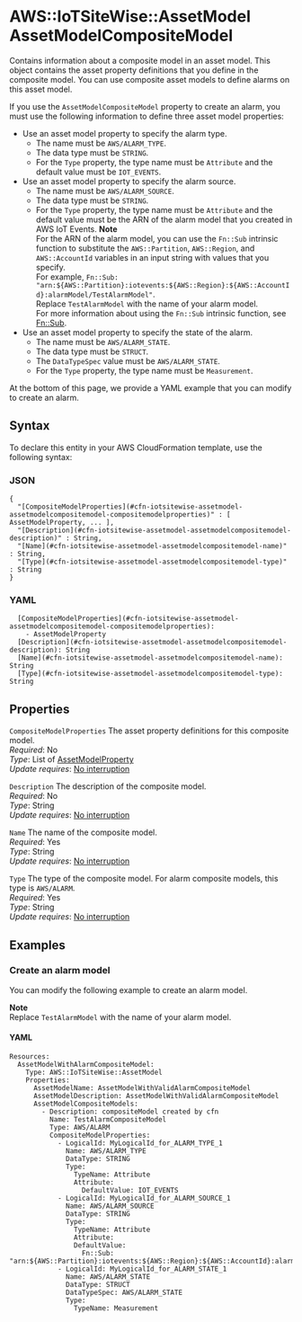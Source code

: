 # AWS::IoTSiteWise::AssetModel AssetModelCompositeModel<a name="aws-properties-iotsitewise-assetmodel-assetmodelcompositemodel"></a>

Contains information about a composite model in an asset model\. This object contains the asset property definitions that you define in the composite model\. You can use composite asset models to define alarms on this asset model\.

If you use the `AssetModelCompositeModel` property to create an alarm, you must use the following information to define three asset model properties:
+ Use an asset model property to specify the alarm type\.
  + The name must be `AWS/ALARM_TYPE`\.
  + The data type must be `STRING`\.
  + For the `Type` property, the type name must be `Attribute` and the default value must be `IOT_EVENTS`\.
+ Use an asset model property to specify the alarm source\.
  + The name must be `AWS/ALARM_SOURCE`\.
  + The data type must be `STRING`\.
  + For the `Type` property, the type name must be `Attribute` and the default value must be the ARN of the alarm model that you created in AWS IoT Events\.
**Note**  
For the ARN of the alarm model, you can use the `Fn::Sub` intrinsic function to substitute the `AWS::Partition`, `AWS::Region`, and `AWS::AccountId` variables in an input string with values that you specify\.   
For example, `Fn::Sub: "arn:${AWS::Partition}:iotevents:${AWS::Region}:${AWS::AccountId}:alarmModel/TestAlarmModel"`\.  
Replace `TestAlarmModel` with the name of your alarm model\.  
For more information about using the `Fn::Sub` intrinsic function, see [Fn::Sub](https://docs.aws.amazon.com/AWSCloudFormation/latest/UserGuide/intrinsic-function-reference-sub.html)\.
+ Use an asset model property to specify the state of the alarm\.
  + The name must be `AWS/ALARM_STATE`\.
  + The data type must be `STRUCT`\.
  + The `DataTypeSpec` value must be `AWS/ALARM_STATE`\.
  + For the `Type` property, the type name must be `Measurement`\.

At the bottom of this page, we provide a YAML example that you can modify to create an alarm\.

## Syntax<a name="aws-properties-iotsitewise-assetmodel-assetmodelcompositemodel-syntax"></a>

To declare this entity in your AWS CloudFormation template, use the following syntax:

### JSON<a name="aws-properties-iotsitewise-assetmodel-assetmodelcompositemodel-syntax.json"></a>

```
{
  "[CompositeModelProperties](#cfn-iotsitewise-assetmodel-assetmodelcompositemodel-compositemodelproperties)" : [ AssetModelProperty, ... ],
  "[Description](#cfn-iotsitewise-assetmodel-assetmodelcompositemodel-description)" : String,
  "[Name](#cfn-iotsitewise-assetmodel-assetmodelcompositemodel-name)" : String,
  "[Type](#cfn-iotsitewise-assetmodel-assetmodelcompositemodel-type)" : String
}
```

### YAML<a name="aws-properties-iotsitewise-assetmodel-assetmodelcompositemodel-syntax.yaml"></a>

```
  [CompositeModelProperties](#cfn-iotsitewise-assetmodel-assetmodelcompositemodel-compositemodelproperties): 
    - AssetModelProperty
  [Description](#cfn-iotsitewise-assetmodel-assetmodelcompositemodel-description): String
  [Name](#cfn-iotsitewise-assetmodel-assetmodelcompositemodel-name): String
  [Type](#cfn-iotsitewise-assetmodel-assetmodelcompositemodel-type): String
```

## Properties<a name="aws-properties-iotsitewise-assetmodel-assetmodelcompositemodel-properties"></a>

`CompositeModelProperties`  <a name="cfn-iotsitewise-assetmodel-assetmodelcompositemodel-compositemodelproperties"></a>
The asset property definitions for this composite model\.  
*Required*: No  
*Type*: List of [AssetModelProperty](aws-properties-iotsitewise-assetmodel-assetmodelproperty.md)  
*Update requires*: [No interruption](https://docs.aws.amazon.com/AWSCloudFormation/latest/UserGuide/using-cfn-updating-stacks-update-behaviors.html#update-no-interrupt)

`Description`  <a name="cfn-iotsitewise-assetmodel-assetmodelcompositemodel-description"></a>
The description of the composite model\.  
*Required*: No  
*Type*: String  
*Update requires*: [No interruption](https://docs.aws.amazon.com/AWSCloudFormation/latest/UserGuide/using-cfn-updating-stacks-update-behaviors.html#update-no-interrupt)

`Name`  <a name="cfn-iotsitewise-assetmodel-assetmodelcompositemodel-name"></a>
The name of the composite model\.  
*Required*: Yes  
*Type*: String  
*Update requires*: [No interruption](https://docs.aws.amazon.com/AWSCloudFormation/latest/UserGuide/using-cfn-updating-stacks-update-behaviors.html#update-no-interrupt)

`Type`  <a name="cfn-iotsitewise-assetmodel-assetmodelcompositemodel-type"></a>
The type of the composite model\. For alarm composite models, this type is `AWS/ALARM`\.  
*Required*: Yes  
*Type*: String  
*Update requires*: [No interruption](https://docs.aws.amazon.com/AWSCloudFormation/latest/UserGuide/using-cfn-updating-stacks-update-behaviors.html#update-no-interrupt)

## Examples<a name="aws-properties-iotsitewise-assetmodel-assetmodelcompositemodel--examples"></a>



### Create an alarm model<a name="aws-properties-iotsitewise-assetmodel-assetmodelcompositemodel--examples--Create_an_alarm_model"></a>

You can modify the following example to create an alarm model\.

**Note**  
Replace `TestAlarmModel` with the name of your alarm model\.

#### YAML<a name="aws-properties-iotsitewise-assetmodel-assetmodelcompositemodel--examples--Create_an_alarm_model--yaml"></a>

```
Resources:
  AssetModelWithAlarmCompositeModel:
    Type: AWS::IoTSiteWise::AssetModel
    Properties:
      AssetModelName: AssetModelWithValidAlarmCompositeModel
      AssetModelDescription: AssetModelWithValidAlarmCompositeModel
      AssetModelCompositeModels:
        - Description: compositeModel created by cfn
          Name: TestAlarmCompositeModel
          Type: AWS/ALARM
          CompositeModelProperties:
            - LogicalId: MyLogicalId_for_ALARM_TYPE_1
              Name: AWS/ALARM_TYPE
              DataType: STRING
              Type:
                TypeName: Attribute
                Attribute:
                  DefaultValue: IOT_EVENTS
            - LogicalId: MyLogicalId_for_ALARM_SOURCE_1
              Name: AWS/ALARM_SOURCE
              DataType: STRING
              Type:
                TypeName: Attribute
                Attribute:
                DefaultValue:
                  Fn::Sub: "arn:${AWS::Partition}:iotevents:${AWS::Region}:${AWS::AccountId}:alarmModel/TestAlarmModel"
            - LogicalId: MyLogicalId_for_ALARM_STATE_1
              Name: AWS/ALARM_STATE
              DataType: STRUCT
              DataTypeSpec: AWS/ALARM_STATE
              Type:
                TypeName: Measurement
```